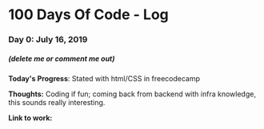 # 100 Days Of Code - Log

### Day 0: July 16, 2019 
##### (delete me or comment me out)

**Today's Progress**: Stated with html/CSS in freecodecamp

**Thoughts:** Coding if fun; coming back from backend with infra knowledge, this sounds really interesting.

**Link to work:**
